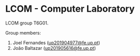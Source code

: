 # LCOM - Computer Laboratory

LCOM group T6G01.

Group members:

1. Joel Fernandes (up201904977@fe.up.pt)
2. João Baltazar (up201905616@fe.up.pt)
